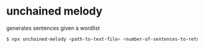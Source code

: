 # unchained melody

generates sentences given a wordlist

```bash
$ npx unchained-melody <path-to-text-file> <number-of-sentences-to-return>
```
